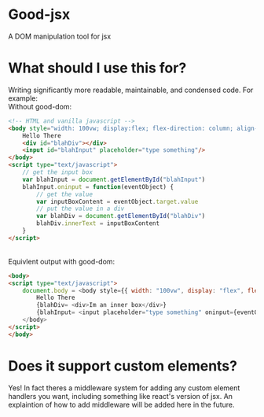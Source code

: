 # Good-jsx
A DOM manipulation tool for jsx

# What should I use this for?
Writing significantly more readable, maintainable, and condensed code. For example:
<br>Without good-dom:
```html
<!-- HTML and vanilla javascript -->
<body style="width: 100vw; display:flex; flex-direction: column; align-items: center">
    Hello There
    <div id="blahDiv"></div>
    <input id="blahInput" placeholder="type something"/>
</body>
<script type="text/javascript">
    // get the input box
    var blahInput = document.getElementById("blahInput")
    blahInput.oninput = function(eventObject) {
        // get the value
        var inputBoxContent = eventObject.target.value
        // put the value in a div
        var blahDiv = document.getElementById("blahDiv")
        blahDiv.innerText = inputBoxContent
    }
</script>
```

<br>Equivlent output with good-dom:
```html
<body>
<script type="text/javascript">
    document.body = <body style={{ width: "100vw", display: "flex", flexDirection: "column", alignItems: "center"}}>
        Hello There
        {blahDiv= <div>Im an inner box</div>}
        {blahInput= <input placeholder="type something" oninput={eventObject=>blahDiv=eventObject.target.value} />}
    </body>
</script>
</body>
```


# Does it support custom elements?
Yes! In fact theres a middleware system for adding any custom element handlers you want, including something like react's version of jsx. An explaintion of how to add middleware will be added here in the future.